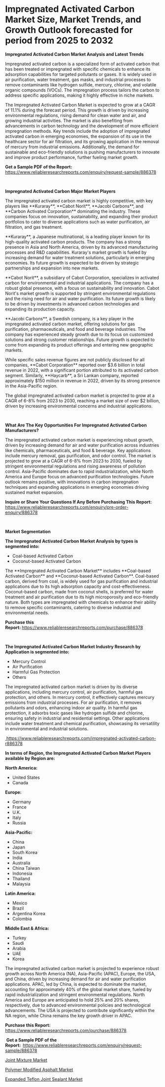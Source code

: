 <p><h1>Impregnated Activated Carbon Market Size, Market Trends, and Growth Outlook forecasted for period from 2025 to 2032</h1></p><p><strong>Impregnated Activated Carbon Market Analysis and Latest Trends</strong></p>
<p><p>Impregnated activated carbon is a specialized form of activated carbon that has been treated or impregnated with specific chemicals to enhance its adsorption capabilities for targeted pollutants or gases. It is widely used in air purification, water treatment, gas masks, and industrial processes to remove contaminants like hydrogen sulfide, mercury, chlorine, and volatile organic compounds (VOCs). The impregnation process tailors the carbon to address specific applications, making it highly effective in niche markets.</p><p>The Impregnated Activated Carbon Market is expected to grow at a CAGR of 11.1% during the forecast period. This growth is driven by increasing environmental regulations, rising demand for clean water and air, and growing industrial activities. The market is also benefiting from advancements in carbon technology and the development of more efficient impregnation methods. Key trends include the adoption of impregnated activated carbon in emerging economies, the expansion of its use in the healthcare sector for air filtration, and its growing application in the removal of mercury from industrial emissions. Additionally, the demand for sustainable and eco-friendly solutions is pushing manufacturers to innovate and improve product performance, further fueling market growth.</p></p>
<p><strong>Get a Sample PDF of the Report:&nbsp;</strong> <a href="https://www.reliableresearchreports.com/enquiry/request-sample/886378?utm_campaign=33&utm_medium=2&utm_source=Github&utm_content=ia&utm_term=26012025&utm_id=impregnated-activated-carbon">https://www.reliableresearchreports.com/enquiry/request-sample/886378</a></p>
<p>&nbsp;</p>
<p><strong>Impregnated Activated Carbon Major Market Players</strong></p>
<p><p>The impregnated activated carbon market is highly competitive, with key players like **Kuraray**, **Cabot Norit**, **Jacobi Carbons**, and **Carbon Activated Corporation** dominating the industry. These companies focus on innovation, sustainability, and expanding their product portfolios to cater to diverse applications such as water purification, air filtration, and gas treatment.</p><p>**Kuraray**, a Japanese multinational, is a leading player known for its high-quality activated carbon products. The company has a strong presence in Asia and North America, driven by its advanced manufacturing processes and R&D capabilities. Kuraray's market growth is fueled by increasing demand for water treatment solutions, particularly in emerging economies. Its future growth is expected to be driven by strategic partnerships and expansion into new markets.</p><p>**Cabot Norit**, a subsidiary of Cabot Corporation, specializes in activated carbon for environmental and industrial applications. The company has a robust global presence, with a focus on sustainability and innovation. Cabot Norit's market growth is supported by stringent environmental regulations and the rising need for air and water purification. Its future growth is likely to be driven by investments in advanced carbon technologies and expanding its production capacity.</p><p>**Jacobi Carbons**, a Swedish company, is a key player in the impregnated activated carbon market, offering solutions for gas purification, pharmaceuticals, and food and beverage industries. The company has experienced steady growth due to its focus on customized solutions and strong customer relationships. Future growth is expected to come from expanding its product offerings and entering new geographic markets.</p><p>While specific sales revenue figures are not publicly disclosed for all companies, **Cabot Corporation** reported over $3.6 billion in total revenue in 2022, with a significant portion attributed to its activated carbon segment. Similarly, **Haycarb**, a Sri Lankan company, reported approximately $150 million in revenue in 2022, driven by its strong presence in the Asia-Pacific region.</p><p>The global impregnated activated carbon market is projected to grow at a CAGR of 6-8% from 2023 to 2030, reaching a market size of over $2 billion, driven by increasing environmental concerns and industrial applications.</p></p>
<p>&nbsp;</p>
<p><strong>What Are The Key Opportunities For Impregnated Activated Carbon Manufacturers?</strong></p>
<p><p>The impregnated activated carbon market is experiencing robust growth, driven by increasing demand for air and water purification across industries like chemicals, pharmaceuticals, and food & beverage. Key applications include mercury removal, gas purification, and odor control. The market is projected to grow at a CAGR of 6-8% from 2023 to 2030, fueled by stringent environmental regulations and rising awareness of pollution control. Asia-Pacific dominates due to rapid industrialization, while North America and Europe focus on advanced purification technologies. Future outlook remains positive, with innovations in carbon impregnation techniques and expanding applications in emerging economies driving sustained market expansion.</p></p>
<p><strong>Inquire or Share Your Questions If Any Before Purchasing This Report:</strong> <a href="https://www.reliableresearchreports.com/enquiry/pre-order-enquiry/886378?utm_campaign=33&utm_medium=2&utm_source=Github&utm_content=ia&utm_term=26012025&utm_id=impregnated-activated-carbon">https://www.reliableresearchreports.com/enquiry/pre-order-enquiry/886378</a></p>
<p>&nbsp;</p>
<p><strong>Market Segmentation</strong></p>
<p><strong>The Impregnated Activated Carbon Market Analysis by types is segmented into:</strong></p>
<p><ul><li>Coal-based Activated Carbon</li><li>Coconut-based Activated Carbon</li></ul></p>
<p><p>The **Impregnated Activated Carbon Market** includes **Coal-based Activated Carbon** and **Coconut-based Activated Carbon**. Coal-based carbon, derived from coal, is widely used for gas purification and industrial applications due to its high adsorption capacity and cost-effectiveness. Coconut-based carbon, made from coconut shells, is preferred for water treatment and air purification due to its high microporosity and eco-friendly nature. Both types are impregnated with chemicals to enhance their ability to remove specific contaminants, catering to diverse industrial and environmental needs.</p></p>
<p><strong>Purchase this Report:&nbsp;</strong><a href="https://www.reliableresearchreports.com/purchase/886378?utm_campaign=33&utm_medium=2&utm_source=Github&utm_content=ia&utm_term=26012025&utm_id=impregnated-activated-carbon">https://www.reliableresearchreports.com/purchase/886378</a></p>
<p>&nbsp;</p>
<p><strong>The Impregnated Activated Carbon Market Industry Research by Application is segmented into:</strong></p>
<p><ul><li>Mercury Control</li><li>Air Purification</li><li>Harmful Gas Protection</li><li>Others</li></ul></p>
<p><p>The impregnated activated carbon market is driven by its diverse applications, including mercury control, air purification, harmful gas protection, and others. In mercury control, it effectively captures mercury emissions from industrial processes. For air purification, it removes pollutants and odors, enhancing indoor air quality. In harmful gas protection, it adsorbs toxic gases like hydrogen sulfide and chlorine, ensuring safety in industrial and residential settings. Other applications include water treatment and chemical purification, showcasing its versatility in environmental and industrial solutions.</p></p>
<p><a href="https://www.reliableresearchreports.com/impregnated-activated-carbon-r886378?utm_campaign=33&utm_medium=2&utm_source=Github&utm_content=ia&utm_term=26012025&utm_id=impregnated-activated-carbon">&nbsp;https://www.reliableresearchreports.com/impregnated-activated-carbon-r886378</a></p>
<p><strong>In terms of Region, the Impregnated Activated Carbon Market Players available by Region are:</strong></p>
<p>
    <p> <strong> North America: </strong>
        <ul>
            <li>United States</li>
            <li>Canada</li>
        </ul>
        </p> 
    <p> <strong> Europe: </strong>
        <ul>
            <li>Germany</li>
            <li>France</li>
            <li>U.K.</li>
            <li>Italy</li>
            <li>Russia</li>
        </ul>
        </p> 
    <p> <strong> Asia-Pacific: </strong>
        <ul>
            <li>China</li>
            <li>Japan</li>
            <li>South Korea</li>
            <li>India</li>
            <li>Australia</li>
            <li>China Taiwan</li>
            <li>Indonesia</li>
            <li>Thailand</li>
            <li>Malaysia</li>
        </ul>
        </p> 
    <p> <strong> Latin America: </strong>
        <ul>
            <li>Mexico</li>
            <li>Brazil</li>
            <li>Argentina Korea</li>
            <li>Colombia</li>
        </ul>
        </p> 
    <p> <strong> Middle East & Africa: </strong>
        <ul>
            <li>Turkey</li>
            <li>Saudi</li>
            <li>Arabia</li>
            <li>UAE</li>
            <li>Korea</li>
        </ul>
    </p>
    </p>
<p><p>The impregnated activated carbon market is projected to experience robust growth across North America (NA), Asia-Pacific (APAC), Europe, the USA, and China, driven by increasing demand for air and water purification applications. APAC, led by China, is expected to dominate the market, accounting for approximately 40% of the global market share, fueled by rapid industrialization and stringent environmental regulations. North America and Europe are anticipated to hold 25% and 20% shares, respectively, due to advanced environmental policies and technological advancements. The USA is projected to contribute significantly within the NA region, while China remains the key growth driver in APAC.</p></p>
<p><strong>Purchase this Report: </strong><a href="https://www.reliableresearchreports.com/purchase/886378?utm_campaign=33&utm_medium=2&utm_source=Github&utm_content=ia&utm_term=26012025&utm_id=impregnated-activated-carbon">https://www.reliableresearchreports.com/purchase/886378</a></p>
<p>&nbsp;<strong>Get a Sample PDF of the Report:&nbsp;&nbsp;</strong><a href="https://www.reliableresearchreports.com/enquiry/request-sample/886378?utm_campaign=33&utm_medium=2&utm_source=Github&utm_content=ia&utm_term=26012025&utm_id=impregnated-activated-carbon">https://www.reliableresearchreports.com/enquiry/request-sample/886378</a></p>
<p><strong></strong></p>
<p><p><a href="https://github.com/delindacallegari68/Market-Research-Report-List-1/blob/main/joint-mixture-market.md?utm_campaign=33&utm_medium=2&utm_source=Github&utm_content=ia&utm_term=26012025&utm_id=impregnated-activated-carbon">Joint Mixture Market</a></p><p><a href="https://github.com/steidmindy199393/Market-Research-Report-List-1/blob/main/polymer-modified-asphalt-market.md?utm_campaign=33&utm_medium=2&utm_source=Github&utm_content=ia&utm_term=26012025&utm_id=impregnated-activated-carbon">Polymer Modified Asphalt Market</a></p><p><a href="https://github.com/klindsey95/Market-Research-Report-List-1/blob/main/expanded-teflon-joint-sealant-market.md?utm_campaign=33&utm_medium=2&utm_source=Github&utm_content=ia&utm_term=26012025&utm_id=impregnated-activated-carbon">Expanded Teflon Joint Sealant Market</a></p></p>